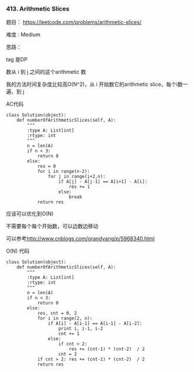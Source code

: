### 413. Arithmetic Slices



题目： 
<https://leetcode.com/problems/arithmetic-slices/>



难度 : Medium



思路：

tag 是DP

数从 i 到 j 之间的这个arithmetic 数

我的方法时间复杂度比较高O(N^2)，从 i 开始数它的arithmetic slice，每个i数一遍，到 j

AC代码

```
class Solution(object):
    def numberOfArithmeticSlices(self, A):
        """
        :type A: List[int]
        :rtype: int
        """
        n = len(A)
        if n < 3:
        	return 0
        else:
        	res = 0
        	for i in range(n-2):
        		for j in range(i+2,n):
        			if A[j] - A[j-1] == A[i+1] - A[i]:
        				res += 1
        			else:
        				break
        	return res
```



应该可以优化到O(N)

不需要每个每个开始数，可以边数边移动

可以参考<http://www.cnblogs.com/grandyang/p/5968340.html>



O(N) 代码

```
class Solution(object):
    def numberOfArithmeticSlices(self, A):
        """
        :type A: List[int]
        :rtype: int
        """
        n = len(A)
        if n < 3:
        	return 0
        else:
        	res, cnt = 0, 2
        	for i in range(2, n):
        		if A[i] - A[i-1] == A[i-1] - A[i-2]:
        			print i, i-1, i-2
        			cnt += 1
        		else:
        			if cnt > 2:
        				res += (cnt-1) * (cnt-2)  / 2
        			cnt = 2
        	if cnt > 2: res += (cnt-1) * (cnt-2)  / 2
        	return res


```



